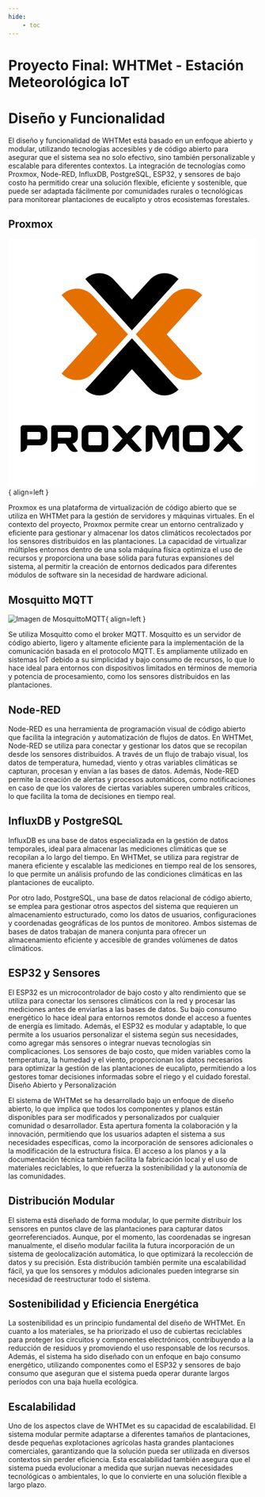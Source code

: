 ```yaml
---
hide:
    - toc
---
```


# Proyecto Final: WHTMet - Estación Meteorológica IoT

# Diseño y Funcionalidad

El diseño y funcionalidad de WHTMet está basado en un enfoque abierto y modular, utilizando tecnologías accesibles y de código abierto para asegurar que el sistema sea no solo efectivo, sino también personalizable y escalable para diferentes contextos. La integración de tecnologías como Proxmox, Node-RED, InfluxDB, PostgreSQL, ESP32, y sensores de bajo costo ha permitido crear una solución flexible, eficiente y sostenible, que puede ser adaptada fácilmente por comunidades rurales o tecnológicas para monitorear plantaciones de eucalipto y otros ecosistemas forestales.

## Proxmox

![Imagen de Proxmox](../images/PF2/imagenesTec/proxmox.png#mt02){ align=left }


Proxmox es una plataforma de virtualización de código abierto que se utiliza en WHTMet para la gestión de servidores y máquinas virtuales. En el contexto del proyecto, Proxmox permite crear un entorno centralizado y eficiente para gestionar y almacenar los datos climáticos recolectados por los sensores distribuidos en las plantaciones. La capacidad de virtualizar múltiples entornos dentro de una sola máquina física optimiza el uso de recursos y proporciona una base sólida para futuras expansiones del sistema, al permitir la creación de entornos dedicados para diferentes módulos de software sin la necesidad de hardware adicional.

## Mosquitto MQTT

![Imagen de MosquittoMQTT](../images/PF2/imagenesTec/mosquitto.jpeg#mt02){ align=left }

Se utiliza Mosquitto como el broker MQTT. Mosquitto es un servidor de código abierto, ligero y altamente eficiente para la implementación de la comunicación basada en el protocolo MQTT. Es ampliamente utilizado en sistemas IoT debido a su simplicidad y bajo consumo de recursos, lo que lo hace ideal para entornos con dispositivos limitados en términos de memoria y potencia de procesamiento, como los sensores distribuidos en las plantaciones.

## Node-RED

Node-RED es una herramienta de programación visual de código abierto que facilita la integración y automatización de flujos de datos. En WHTMet, Node-RED se utiliza para conectar y gestionar los datos que se recopilan desde los sensores distribuidos. A través de un flujo de trabajo visual, los datos de temperatura, humedad, viento y otras variables climáticas se capturan, procesan y envían a las bases de datos. Además, Node-RED permite la creación de alertas y procesos automáticos, como notificaciones en caso de que los valores de ciertas variables superen umbrales críticos, lo que facilita la toma de decisiones en tiempo real.

## InfluxDB y PostgreSQL

InfluxDB es una base de datos especializada en la gestión de datos temporales, ideal para almacenar las mediciones climáticas que se recopilan a lo largo del tiempo. En WHTMet, se utiliza para registrar de manera eficiente y escalable las mediciones en tiempo real de los sensores, lo que permite un análisis profundo de las condiciones climáticas en las plantaciones de eucalipto.

Por otro lado, PostgreSQL, una base de datos relacional de código abierto, se emplea para gestionar otros aspectos del sistema que requieren un almacenamiento estructurado, como los datos de usuarios, configuraciones y coordenadas geográficas de los puntos de monitoreo. Ambos sistemas de bases de datos trabajan de manera conjunta para ofrecer un almacenamiento eficiente y accesible de grandes volúmenes de datos climáticos.

## ESP32 y Sensores

El ESP32 es un microcontrolador de bajo costo y alto rendimiento que se utiliza para conectar los sensores climáticos con la red y procesar las mediciones antes de enviarlas a las bases de datos. Su bajo consumo energético lo hace ideal para entornos remotos donde el acceso a fuentes de energía es limitado. Además, el ESP32 es modular y adaptable, lo que permite a los usuarios personalizar el sistema según sus necesidades, como agregar más sensores o integrar nuevas tecnologías sin complicaciones. Los sensores de bajo costo, que miden variables como la temperatura, la humedad y el viento, proporcionan los datos necesarios para optimizar la gestión de las plantaciones de eucalipto, permitiendo a los gestores tomar decisiones informadas sobre el riego y el cuidado forestal.
Diseño Abierto y Personalización

El sistema de WHTMet se ha desarrollado bajo un enfoque de diseño abierto, lo que implica que todos los componentes y planos están disponibles para ser modificados y personalizados por cualquier comunidad o desarrollador. Esta apertura fomenta la colaboración y la innovación, permitiendo que los usuarios adapten el sistema a sus necesidades específicas, como la incorporación de sensores adicionales o la modificación de la estructura física. El acceso a los planos y a la documentación técnica también facilita la fabricación local y el uso de materiales reciclables, lo que refuerza la sostenibilidad y la autonomía de las comunidades.

## Distribución Modular

El sistema está diseñado de forma modular, lo que permite distribuir los sensores en puntos clave de las plantaciones para capturar datos georreferenciados. Aunque, por el momento, las coordenadas se ingresan manualmente, el diseño modular facilita la futura incorporación de un sistema de geolocalización automática, lo que optimizará la recolección de datos y su precisión. Esta distribución también permite una escalabilidad fácil, ya que los sensores y módulos adicionales pueden integrarse sin necesidad de reestructurar todo el sistema.

## Sostenibilidad y Eficiencia Energética

La sostenibilidad es un principio fundamental del diseño de WHTMet. En cuanto a los materiales, se ha priorizado el uso de cubiertas reciclables para proteger los circuitos y componentes electrónicos, contribuyendo a la reducción de residuos y promoviendo el uso responsable de los recursos. Además, el sistema ha sido diseñado con un enfoque en bajo consumo energético, utilizando componentes como el ESP32 y sensores de bajo consumo que aseguran que el sistema pueda operar durante largos períodos con una baja huella ecológica.

## Escalabilidad

Uno de los aspectos clave de WHTMet es su capacidad de escalabilidad. El sistema modular permite adaptarse a diferentes tamaños de plantaciones, desde pequeñas explotaciones agrícolas hasta grandes plantaciones comerciales, garantizando que la solución pueda ser utilizada en diversos contextos sin perder eficiencia. Esta escalabilidad también asegura que el sistema pueda evolucionar a medida que surjan nuevas necesidades tecnológicas o ambientales, lo que lo convierte en una solución flexible a largo plazo.
